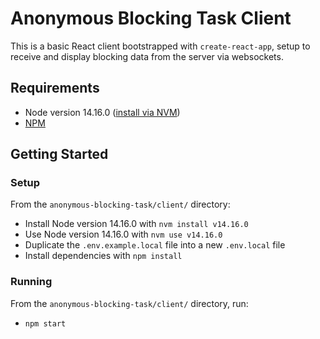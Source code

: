 # Anonymous Blocking Task Client
This is a basic React client bootstrapped with `create-react-app`, setup to receive and display blocking data from the server via websockets.
## Requirements
- Node version 14.16.0 ([install via NVM](https://github.com/nvm-sh/nvm))
- [NPM](https://www.npmjs.com/)
## Getting Started
### Setup
From the `anonymous-blocking-task/client/` directory:
- Install Node version 14.16.0 with `nvm install v14.16.0`
- Use Node version 14.16.0 with `nvm use v14.16.0`
- Duplicate the `.env.example.local` file into a new `.env.local` file
- Install dependencies with `npm install`
### Running
From the `anonymous-blocking-task/client/` directory, run:
- `npm start`
